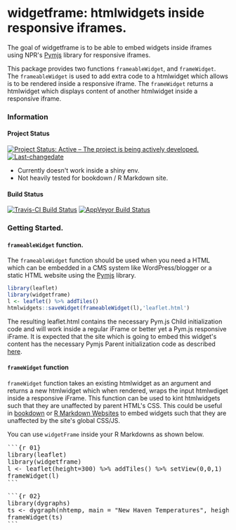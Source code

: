# widgetframe: htmlwidgets inside responsive iframes.

The goal of widgetframe is to be able to embed widgets inside iframes using NPR's [Pymjs](http://blog.apps.npr.org/pym.js/) library for responsive iframes.

This package provides two functions `frameableWidget`, and `frameWidget`. The `frameableWidget` is used to add extra code to a htmlwidget which allows is to be rendered inside a responsive iframe. The `frameWidget` returns a htmlwidget which displays content of another htmlwidget inside a responsive iframe. 

### Information

#### Project Status

[![Project Status: Active – The project is being actively developed.](http://www.repostatus.org/badges/latest/active.svg)](http://www.repostatus.org/#active) [![Last-changedate](https://img.shields.io/badge/last%20change-2016--12--13-yellowgreen.svg)](/commits/master)

- Currently doesn't work inside a shiny env.
- Not heavily tested for bookdown / R Markdown site.

#### Build Status

[![Travis-CI Build Status](https://travis-ci.org/bhaskarvk/widgetframe.svg?branch=master)](https://travis-ci.org/bhaskarvk/widgetframe) [![AppVeyor Build Status](https://ci.appveyor.com/api/projects/status/github/bhaskarvk/widgetframe?branch=master&svg=true)](https://ci.appveyor.com/project/bhaskarvk/widgetframe)


### Getting Started.

#### `frameableWidget` function.

The `frameableWidget` function should be used when you need a HTML which can be embedded in a CMS system like WordPress/blogger or a static HTML website using the [Pymjs](http://blog.apps.npr.org/pym.js/) library.

```r
library(leaflet)
library(widgetframe)
l <- leaflet() %>% addTiles()
htmlwidgets::saveWidget(frameableWidget(l),'leaflet.html')
```

The resulting leaflet.html contains the necessary Pym.js Child initialization code and will work inside a regular iFrame or better yet a Pym.js responsive iFrame. It is expected that the site which is going to embed this widget's content has the necessary Pymjs Parent initialization code as described [here](http://blog.apps.npr.org/pym.js/).

#### `frameWidget` function

`frameWidget` function takes an existing htmlwidget as an argument and returns a new htmlwidget which when rendered, wraps the input htmlwdiget inside a responsive iFrame. This function can be used to kint htmlwidgets such that they are unaffected by parent HTML's CSS. This could be useful in [bookdown](https://bookdown.org/) or [R Markdown Websites](http://rmarkdown.rstudio.com/rmarkdown_websites.html) to embed widgets such that they are unaffected by the site's global CSS/JS.

You can use `widgetFrame` inside your R Markdowns as shown below.


<pre>
```{r 01}
library(leaflet)
library(widgetframe)
l <- leaflet(height=300) %>% addTiles() %>% setView(0,0,1)
frameWidget(l)
```
</pre>

<pre>
```{r 02}
library(dygraphs)
ts <- dygraph(nhtemp, main = "New Haven Temperatures", height=250, width='95%')
frameWidget(ts)
```
</pre>
